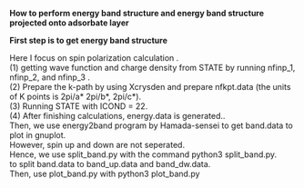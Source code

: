 **How to perform energy band structure and energy band structure projected onto adsorbate layer**

**First step is to get energy band structure**

Here I focus on spin polarization calculation .<br />
(1) getting wave function and charge density from STATE by running nfinp_1, nfinp_2, and nfinp_3 .<br />
(2) Prepare the k-path by using Xcrysden and prepare nfkpt.data (the units of K points is 2pi/a* 2pi/b*, 2pi/c*).<br />
(3) Running STATE with ICOND = 22.<br />
(4) After finishing calculations, energy.data is generated..<br />
Then, we use energy2band program by Hamada-sensei to get band.data to plot in gnuplot.<br />
However, spin up and down are not seperated.<br />
Hence, we use split_band.py with the command
python3 split_band.py.<br />
to split band.data to band_up.data and band_dw.data.<br />
Then, use plot_band.py with python3 plot_band.py 

